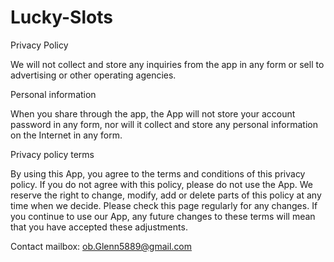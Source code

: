 # Lucky-Slots

Privacy Policy

We will not collect and store any inquiries from the app in any form or sell to advertising or other operating agencies.

Personal information

When you share through the app, the App will not store your account password in any form, nor will it collect and store any personal information on the Internet in any form.

Privacy policy terms

By using this App, you agree to the terms and conditions of this privacy policy. If you do not agree with this policy, please do not use the App. We reserve the right to change, modify, add or delete parts of this policy at any time when we decide. Please check this page regularly for any changes. If you continue to use our App, any future changes to these terms will mean that you have accepted these adjustments.

Contact mailbox: ob.Glenn5889@gmail.com
